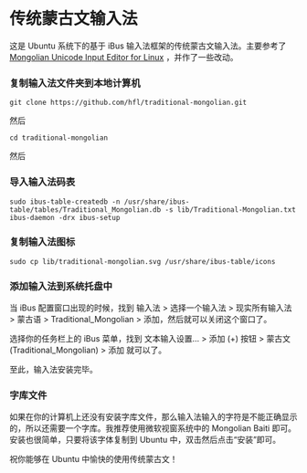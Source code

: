 # 传统蒙古文输入法

这是 Ubuntu 系统下的基于 iBus 输入法框架的传统蒙古文输入法。主要参考了 [Mongolian Unicode Input Editor for Linux](http://www.studymongolian.net/technical/how-to-create-linux-input-method-editor/mongolian-unicode-input-editor-for-linux/) ，并作了一些改动。

### 复制输入法文件夹到本地计算机

`git clone https://github.com/hfl/traditional-mongolian.git`

然后

`cd traditional-mongolian`

然后

### 导入输入法码表

`sudo ibus-table-createdb -n /usr/share/ibus-table/tables/Traditional_Mongolian.db -s lib/Traditional-Mongolian.txt
ibus-daemon -drx
ibus-setup`


### 复制输入法图标

`sudo cp lib/traditional-mongolian.svg /usr/share/ibus-table/icons`

### 添加输入法到系统托盘中

当 iBus 配置窗口出现的时候，找到 输入法 > 选择一个输入法 > 现实所有输入法 > 蒙古语 > Traditional_Mongolian > 添加，然后就可以关闭这个窗口了。

选择你的任务栏上的 iBus 菜单，找到 文本输入设置… > 添加 (+) 按钮 > 蒙古文 (Traditional_Mongolian) > 添加 就可以了。

至此，输入法安装完毕。

### 字库文件

如果在你的计算机上还没有安装字库文件，那么输入法输入的字符是不能正确显示的，所以还需要一个字库。我推荐使用微软视窗系统中的 Mongolian Baiti 即可。安装也很简单，只要将该字体复制到 Ubuntu 中，双击然后点击“安装”即可。

祝你能够在 Ubuntu 中愉快的使用传统蒙古文！
